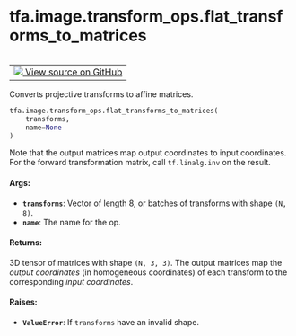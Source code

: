 <div itemscope itemtype="http://developers.google.com/ReferenceObject">
<meta itemprop="name" content="tfa.image.transform_ops.flat_transforms_to_matrices" />
<meta itemprop="path" content="Stable" />
</div>

# tfa.image.transform_ops.flat_transforms_to_matrices

<!-- Insert buttons and diff -->

<table class="tfo-notebook-buttons tfo-api" align="left">

<td>
  <a target="_blank" href="https://github.com/tensorflow/addons/tree/r0.7/tensorflow_addons/image/transform_ops.py#L133-L163">
    <img src="https://www.tensorflow.org/images/GitHub-Mark-32px.png" />
    View source on GitHub
  </a>
</td></table>



<!-- Equality marker -->
Converts projective transforms to affine matrices.

``` python
tfa.image.transform_ops.flat_transforms_to_matrices(
    transforms,
    name=None
)
```



<!-- Placeholder for "Used in" -->

Note that the output matrices map output coordinates to input coordinates.
For the forward transformation matrix, call `tf.linalg.inv` on the result.

#### Args:


* <b>`transforms`</b>: Vector of length 8, or batches of transforms with shape
  `(N, 8)`.
* <b>`name`</b>: The name for the op.


#### Returns:

3D tensor of matrices with shape `(N, 3, 3)`. The output matrices map the
  *output coordinates* (in homogeneous coordinates) of each transform to
  the corresponding *input coordinates*.



#### Raises:


* <b>`ValueError`</b>: If `transforms` have an invalid shape.

